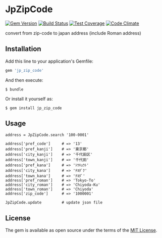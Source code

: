 # JpZipCode

[![Gem Version](https://badge.fury.io/rb/jp_zip_code.svg)](https://badge.fury.io/rb/jp_zip_code)
[![Build Status](https://travis-ci.org/kimromi/jp_zip_code.svg?branch=master)](https://travis-ci.org/kimromi/jp_zip_code)
[![Test Coverage](https://codeclimate.com/github/kimromi/jp_zip_code/badges/coverage.svg)](https://codeclimate.com/github/kimromi/jp_zip_code/coverage)
[![Code Climate](https://codeclimate.com/github/kimromi/jp_zip_code/badges/gpa.svg)](https://codeclimate.com/github/kimromi/jp_zip_code)

convert from zip-code to japan address (include Roman address)

## Installation

Add this line to your application's Gemfile:

```ruby
gem 'jp_zip_code'
```

And then execute:

    $ bundle

Or install it yourself as:

    $ gem install jp_zip_code

## Usage

```
address = JpZipCode.search '100-0001'

address['pref_code']     # => '13'
address['pref_kanji']    # => '東京都'
address['city_kanji']    # => '千代田区'
address['town_kanji']    # => '千代田'
address['pref_kana']     # => 'ﾄｳｷｮｳﾄ'
address['city_kana']     # => 'ﾁﾖﾀﾞｸ'
address['town_kana']     # => 'ﾁﾖﾀﾞ'
address['pref_roman']    # => 'Tokyo-To'
address['city_roman']    # => 'Chiyoda-Ku'
address['town_roman']    # => 'Chiyoda'
address['zip_code']      # => '1000001'

JpZipCode.update         # update json file
```

## License

The gem is available as open source under the terms of the [MIT License](http://opensource.org/licenses/MIT).

